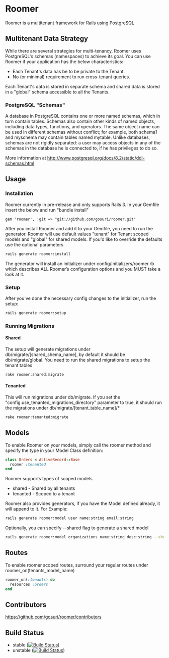 # Roomer

Roomer is a multitenant framework for Rails using PostgreSQL

## Multitenant Data Strategy

While there are several strategies for multi-tenancy, Roomer uses PostgreSQL's schemas (namespaces) to achieve its goal. You can use Roomer if your application has the below characteristics:

* Each Tenant's data has be to be private to the Tenant.
* No (or minimal) requirement to run cross-tenant queries.

Each Tenant's data is stored in separate schema and shared data is stored in a "global" schema accessible to all the Tenants.

### PostgreSQL "Schemas"

A database in PostgreSQL contains one or more named schemas, which in turn contain tables. Schemas also contain other kinds of named objects, including data types, functions, and operators. The same object name can be used in different schemas without conflict; for example, both schema1 and myschema may contain tables named mytable. Unlike databases, schemas are not rigidly separated: a user may access objects in any of the schemas in the database he is connected to, if he has privileges to do so.

More information at http://www.postgresql.org/docs/8.2/static/ddl-schemas.html

## Usage

### Installation

Roomer currently in pre-release and only supports Rails 3. In your Gemfile insert the below and run "bundle install"

    gem 'roomer', :git => "git://github.com/gosuri/roomer.git"

After you install Roomer and add it to your Gemfile, you need to run the generator. Roomer will use default values "tenant" for Tenant scoped models and "global" for shared models. If you'd like to override the defaults use the optional parameters

```bash
rails generate roomer:install
```

The generator will install an initializer under config/initializers/roomer.rb which describes ALL Roomer’s configuration options and you MUST take a look at it.

### Setup

After you've done the necessary config changes to the initializer, run the setup:

```bash
rails generate roomer:setup
```

### Running Migrations

#### Shared

The setup will generate migrations under db/migrate/[shared_shema_name], by default it should be db/migrate/global. You need to run the shared migrations to setup the tenant tables

```bash
rake roomer:shared:migrate
```

#### Tenanted

This will run migrations under db/migrate. If you set the "config.use_tenanted_migrations_directory" parameter to true, it should run the migrations under db/migrate/[tenant_table_name]/*

```bash
rake roomer:tenanted:migrate
```

## Models

To enable Roomer on your models, simply call the roomer method and specify the type in your Model Class definition:

```ruby
class Orders < ActiveRecord::Base
  roomer :tenanted
end
```

Roomer supports types of scoped models

* shared   - Shared by all tenants
* tenanted - Scoped to a tenant

Roomer also provides generators, if you have the Model defined already, it will append to it. For Example:

```bash
rails generate roomer:model user name:string email:string
```

Optionally, you can specify --shared flag to generate a shared model

```bash
rails generate roomer:model organizations name:string desc:string --shared
```

## Routes

To enable roomer scoped routes, surround your regular routes under roomer_on(tenants_model_name)

```ruby
roomer_on(:tenants) do
  resources :orders
end
```

## Contributors

https://github.com/gosuri/roomer/contributors

## Build Status

* stable ([![Build Status](http://travis-ci.org/gosuri/roomer.png?branch=master)](http://travis-ci.org/gosuri/roomer?branch=master))
* unstable ([![Build Status](http://travis-ci.org/gosuri/roomer.png?branch=develop)](http://travis-ci.org/gosuri/roomer?branch=develop))


